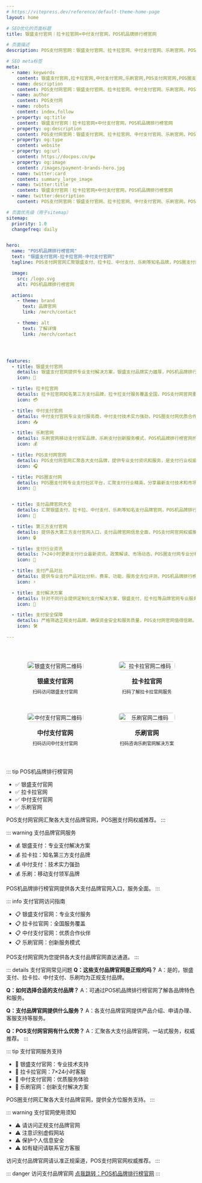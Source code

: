```yaml
---
# https://vitepress.dev/reference/default-theme-home-page
layout: home

# SEO优化的页面标题
title: 银盛支付官网｜拉卡拉官网+中付支付官网，POS机品牌排行榜官网

# 页面描述
description: POS支付网官网：银盛支付官网、拉卡拉官网、中付支付官网、乐刷官网，POS圈支付网汇聚各大支付品牌，POS机品牌排行榜官网权威推荐！

# SEO meta标签
meta:
  - name: keywords
    content: 银盛支付官网,拉卡拉官网,中付支付官网,乐刷官网,POS支付网官网,POS圈支付网,POS机品牌排行榜官网,支付品牌官网,第三方支付官网
  - name: description
    content: POS支付网官网：银盛支付官网、拉卡拉官网、中付支付官网、乐刷官网，POS圈支付网汇聚各大支付品牌，POS机品牌排行榜官网权威推荐！
  - name: author
    content: POS支付网
  - name: robots
    content: index,follow
  - property: og:title
    content: 银盛支付官网｜拉卡拉官网+中付支付官网，POS机品牌排行榜官网
  - property: og:description
    content: POS支付网官网：银盛支付官网、拉卡拉官网、中付支付官网、乐刷官网，POS圈支付网汇聚各大支付品牌，POS机品牌排行榜官网权威推荐！
  - property: og:type
    content: website
  - property: og:url
    content: https://docpos.cn/gw
  - property: og:image
    content: /images/payment-brands-hero.jpg
  - name: twitter:card
    content: summary_large_image
  - name: twitter:title
    content: 银盛支付官网｜拉卡拉官网+中付支付官网，POS机品牌排行榜官网
  - name: twitter:description
    content: POS支付网官网：银盛支付官网、拉卡拉官网、中付支付官网、乐刷官网，POS圈支付网汇聚各大支付品牌，POS机品牌排行榜官网权威推荐！

# 页面优先级（用于sitemap）
sitemap:
  priority: 1.0
  changefreq: daily


hero:
  name: "POS机品牌排行榜官网"
  text: "银盛支付官网·拉卡拉官网·中付支付官网"
  tagline: POS支付网官网汇聚银盛支付、拉卡拉、中付支付、乐刷等知名品牌，POS圈支付网权威推荐

  image:
    src: /logo.svg
    alt: POS机品牌排行榜官网

  actions:
    - theme: brand
      text: 品牌官网
      link: /merch/contact

    - theme: alt
      text: 了解详情
      link: /merch/contact




features:
  - title: 银盛支付官网
    details: 银盛支付官网提供专业支付解决方案，银盛支付品牌实力雄厚，POS机品牌排行榜官网权威推荐。
    icon: 📱

  - title: 拉卡拉官网
    details: 拉卡拉官网知名第三方支付品牌，拉卡拉支付服务覆盖全国，POS支付网官网重点推荐品牌。
    icon: 💳

  - title: 中付支付官网
    details: 中付支付官网专业支付服务商，中付支付技术实力强劲，POS圈支付网优质合作伙伴。
    icon: 📥

  - title: 乐刷官网
    details: 乐刷官网移动支付领军品牌，乐刷支付创新服务模式，POS机品牌排行榜官网热门推荐。
    icon: 💰

  - title: POS支付网官网
    details: POS支付网官网汇聚各大支付品牌，提供专业支付资讯和服务，是支付行业权威门户网站。
    icon: 🎧

  - title: POS圈支付网
    details: POS圈支付网专业支付社区平台，汇聚支付行业精英，分享最新支付技术和市场动态。
    icon: 🤝


  - title: 支付品牌官网大全
    details: 汇聚银盛支付、拉卡拉、中付支付、乐刷等知名支付品牌官网，POS机品牌排行榜官网一站式服务。
    icon: 💸

  - title: 第三方支付官网
    details: 提供各大第三方支付官网入口，支付品牌官网信息全面，POS支付网官网权威推荐。
    icon: 🔒

  - title: 支付行业资讯
    details: 7×24小时更新支付行业最新资讯，政策解读、市场动态，POS圈支付网专业分析。
    icon: 🏪

  - title: 支付产品对比
    details: 提供专业支付产品对比分析，费率、功能、服务全方位评测，POS机品牌排行榜官网客观评价。
    icon: ⚡

  - title: 支付解决方案
    details: 针对不同行业提供定制化支付解决方案，银盛支付、拉卡拉等品牌官网专业服务。
    icon: 🔄

  - title: 支付安全保障
    details: 严格筛选正规支付品牌，确保资金安全和服务质量，POS支付网官网值得信赖。
    icon: 🛠️

---
```


<div class="qrcode-container">  <div class="qrcode-card">
    <img src="/images/qq.png" alt="银盛支付官网二维码" class="qrcode-image">
    <div class="qrcode-content">
      <h3>银盛支付官网</h3>
      <p>扫码访问银盛支付官网</p>
    </div>
  </div>

  <div class="qrcode-card">
    <img src="/images/qqq.png" alt="拉卡拉官网二维码" class="qrcode-image">
    <div class="qrcode-content">
      <h3>拉卡拉官网</h3>
      <p>扫码了解拉卡拉官网服务</p>
    </div>
  </div>

  <div class="qrcode-card">
    <img src="/images/wx.png" alt="中付支付官网二维码" class="qrcode-image">
    <div class="qrcode-content">
      <h3>中付支付官网</h3>
      <p>扫码访问中付支付官网</p>
    </div>
  </div>

  <div class="qrcode-card">
    <img src="/images/gzh.jpg" alt="乐刷官网二维码" class="qrcode-image">
    <div class="qrcode-content">
      <h3>乐刷官网</h3>
      <p>扫码咨询乐刷官网解决方案</p>
    </div>
  </div>
</div>

<style>
.qrcode-container {
  display: grid;
  grid-template-columns: repeat(auto-fit, minmax(250px, 1fr));
  gap: 24px;
  margin: 40px auto;
  max-width: 1400px;
  padding: 0 20px;
}

.qrcode-card {
  background: var(--vp-c-bg-soft);
  border-radius: 12px;
  padding: 24px;
  text-align: center;
  transition: all 0.3s ease;
  border: 1px solid var(--vp-c-divider);
  display: flex;
  flex-direction: column;
  align-items: center;
}

.qrcode-card:hover {
  transform: translateY(-5px);
  box-shadow: var(--vp-shadow-2);
  border-color: var(--vp-c-brand);
}

.qrcode-image {
  width: 100%;
  max-width: 200px;
  border-radius: 8px;
  margin-bottom: 16px;
}

.qrcode-content h3 {
  margin: 0;
  font-size: 18px;
  font-weight: 600;
  color: var(--vp-c-text-1);
}

.qrcode-content p {
  margin: 8px 0 0;
  font-size: 14px;
  color: var(--vp-c-text-2);
}

@media (max-width: 1024px) {
  .qrcode-container {
    grid-template-columns: repeat(2, 1fr);
    gap: 16px;
    padding: 0 16px;
  }

  .qrcode-card {
    padding: 16px;
  }

  .qrcode-image {
    max-width: 150px;
  }

  .qrcode-content h3 {
    font-size: 16px;
  }

  .qrcode-content p {
    font-size: 12px;
  }
}

@media (max-width: 768px) {
  .qrcode-container {
    gap: 12px;
    padding: 0 12px;
  }

  .qrcode-card {
    padding: 12px;
  }

  .qrcode-image {
    max-width: 120px;
  }
}
</style>


::: tip POS机品牌排行榜官网
- ✅ 银盛支付官网
- ✅ 拉卡拉官网
- ✅ 中付支付官网
- ✅ 乐刷官网

POS支付网官网汇聚各大支付品牌官网，POS圈支付网权威推荐。
:::

::: warning 支付品牌官网服务
- 💰 银盛支付：专业支付解决方案
- 💰 拉卡拉：知名第三方支付品牌
- 💰 中付支付：技术实力强劲
- 💰 乐刷：移动支付领军品牌

POS机品牌排行榜官网提供各大支付品牌官网入口，服务全面。
:::

::: info 支付官网访问指南
- 📋 银盛支付官网：专业支付服务
- 📋 拉卡拉官网：全国服务覆盖
- 📋 中付支付官网：优质合作伙伴
- 📋 乐刷官网：创新服务模式

POS支付网官网为您提供各大支付品牌官网直达通道。
:::

::: details 支付官网常见问题
**Q：这些支付品牌官网是正规的吗？**
A：是的，银盛支付、拉卡拉、中付支付、乐刷均为正规支付品牌。

**Q：如何选择合适的支付品牌？**
A：可通过POS机品牌排行榜官网了解各品牌特色和服务。

**Q：支付品牌官网提供什么服务？**
A：各支付品牌官网提供产品介绍、申请办理、客服支持等服务。

**Q：POS支付网官网有什么优势？**
A：汇聚各大支付品牌官网，一站式服务，权威推荐。
:::

::: tip 支付官网服务支持
- 🤝 银盛支付官网：专业技术支持
- 🤝 拉卡拉官网：7×24小时客服
- 🤝 中付支付官网：优质服务体验
- 🤝 乐刷官网：创新支付解决方案

POS圈支付网汇聚各大支付品牌官网，提供全方位服务支持。
:::

::: warning 支付官网使用须知
- ⚠️ 请访问正规支付品牌官网
- ⚠️ 注意识别虚假网站
- ⚠️ 保护个人信息安全
- ⚠️ 如有疑问请联系官方客服

访问支付品牌官网请认准正规渠道，POS支付网官网权威推荐。
:::

::: danger 访问支付品牌官网
 [点我跳转：POS机品牌排行榜官网](https://merch.PaYphp.cn)
 :::
